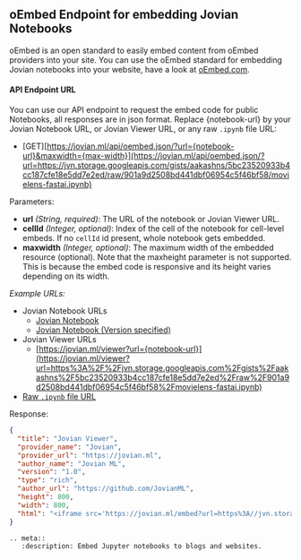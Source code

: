 ## oEmbed Endpoint for embedding Jovian Notebooks

oEmbed is an open standard to easily embed content from oEmbed providers into your site. You can use the oEmbed standard for embedding Jovian notebooks into your website, have a look at [oEmbed.com](https://oembed.com).

#### API Endpoint URL

You can use our API endpoint to request the embed code for public Notebooks, all responses are in json format. Replace {notebook-url} by your Jovian Notebook URL, or Jovian Viewer URL, or any raw `.ipynb` file URL:

- [GET][https://jovian.ml/api/oembed.json/?url={notebook-url}&maxwidth={max-width}](https://jovian.ml/api/oembed.json/?url=https://jvn.storage.googleapis.com/gists/aakashns/5bc23520933b4cc187cfe18e5dd7e2ed/raw/901a9d2508bd441dbf06954c5f46bf58/movielens-fastai.ipynb)

Parameters:

- **url** _(String, required)_: The URL of the notebook or Jovian Viewer URL.
- **cellId** _(Integer, optional)_: Index of the cell of the notebook for cell-level embeds. If no `cellId` id present, whole notebook gets embedded.
- **maxwidth** _(Integer, optional)_: The maximum width of the embedded resource (optional). Note that the maxheight parameter is not supported. This is because the embed code is responsive and its height varies depending on its width.

_Example URLs:_

- Jovian Notebook URLs
  - [Jovian Notebook](https://jovian.ml/aakashns/01-pytorch-basics)
  - [Jovian Notebook (Version specified)](https://jovian.ml/aakashns/movielens-fastai/v/14)
- Jovian Viewer URLs
  - [https://jovian.ml/viewer?url={notebook-url}](https://jovian.ml/viewer?url=https%3A%2F%2Fjvn.storage.googleapis.com%2Fgists%2Faakashns%2F5bc23520933b4cc187cfe18e5dd7e2ed%2Fraw%2F901a9d2508bd441dbf06954c5f46bf58%2Fmovielens-fastai.ipynb)
- [Raw `.ipynb` file URL](https://jvn.storage.googleapis.com/gists/aakashns/5bc23520933b4cc187cfe18e5dd7e2ed/raw/901a9d2508bd441dbf06954c5f46bf58/movielens-fastai.ipynb)

Response:

```json
{
  "title": "Jovian Viewer",
  "provider_name": "Jovian",
  "provider_url": "https://jovian.ml",
  "author_name": "Jovian ML",
  "version": "1.0",
  "type": "rich",
  "author_url": "https://github.com/JovianML",
  "height": 800,
  "width": 800,
  "html": "<iframe src='https://jovian.ml/embed?url=https%3A//jvn.storage.googleapis.com/gists/aakashns/5bc23520933b4cc187cfe18e5dd7e2ed/raw/901a9d2508bd441dbf06954c5f46bf58/movielens-fastai.ipynb' title='Jovian Viewer' height=800 width=800 frameborder=0 allowfullscreen></iframe>"
}
```

```eval_rst
.. meta::
   :description: Embed Jupyter notebooks to blogs and websites.
```
